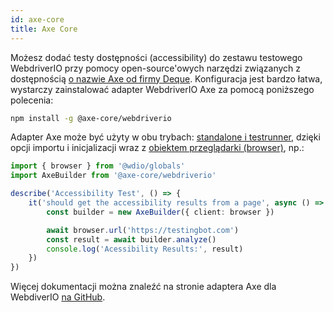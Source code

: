 ```yaml
---
id: axe-core
title: Axe Core
---
```


Możesz dodać testy dostępności (accessibility) do zestawu testowego WebdriverIO przy pomocy open-source'owych narzędzi związanych z dostępnością [o nazwie Axe od firmy Deque](https://www.deque.com/axe/). Konfiguracja jest bardzo łatwa, wystarczy zainstalować adapter WebdriverIO Axe za pomocą poniższego polecenia:

```bash npm2yarn
npm install -g @axe-core/webdriverio
```

Adapter Axe może być użyty w obu trybach: [standalone i testrunner](/docs/setuptypes), dzięki opcji importu i inicjalizacji wraz z [obiektem przeglądarki (browser)](/docs/api/browser), np.:

```ts
import { browser } from '@wdio/globals'
import AxeBuilder from '@axe-core/webdriverio'

describe('Accessibility Test', () => {
    it('should get the accessibility results from a page', async () => {
        const builder = new AxeBuilder({ client: browser })

        await browser.url('https://testingbot.com')
        const result = await builder.analyze()
        console.log('Acessibility Results:', result)
    })
})
```

Więcej dokumentacji można znaleźć na stronie adaptera Axe dla WebdiverIO [na GitHub](https://github.com/dequelabs/axe-core-npm/tree/develop/packages/webdriverio#usage).
